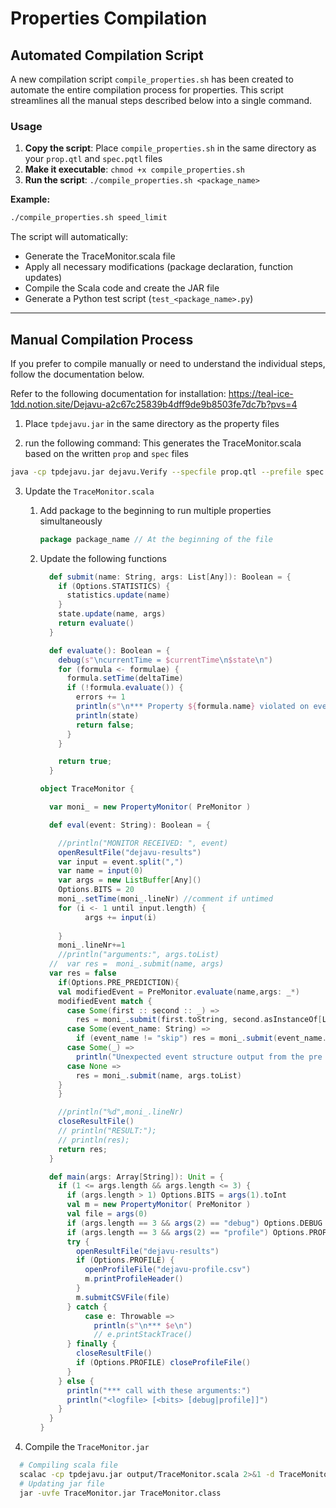 Properties Compilation
======================

## Automated Compilation Script

A new compilation script `compile_properties.sh` has been created to automate the entire compilation process for properties. This script streamlines all the manual steps described below into a single command.

### Usage

1. **Copy the script**: Place `compile_properties.sh` in the same directory as your `prop.qtl` and `spec.pqtl` files
2. **Make it executable**: `chmod +x compile_properties.sh`
3. **Run the script**: `./compile_properties.sh <package_name>`

**Example:**
```bash
./compile_properties.sh speed_limit
```

The script will automatically:
- Generate the TraceMonitor.scala file
- Apply all necessary modifications (package declaration, function updates)
- Compile the Scala code and create the JAR file
- Generate a Python test script (`test_<package_name>.py`)

---

## Manual Compilation Process

If you prefer to compile manually or need to understand the individual steps, follow the documentation below.

Refer to the following documentation for installation:
https://teal-ice-1dd.notion.site/Dejavu-a2c67c25839b4dff9de9b8503fe7dc7b?pvs=4




1. Place `tpdejavu.jar` in the same directory as the property files

2. run the following command: This generates the TraceMonitor.scala based on the written `prop` and `spec` files
```bash
java -cp tpdejavu.jar dejavu.Verify --specfile prop.qtl --prefile spec.pqtl --execution 1
```
    
3. Update the `TraceMonitor.scala`
    1. Add package to the beginning to run multiple properties simultaneously 
        
        ```scala
        package package_name // At the beginning of the file
        ```
        
    2. Update the following functions 
        
        ```scala
          def submit(name: String, args: List[Any]): Boolean = {
            if (Options.STATISTICS) {
              statistics.update(name)
            }
            state.update(name, args)
            return evaluate()
          }
        ```
        
        ```scala
          def evaluate(): Boolean = {
            debug(s"\ncurrentTime = $currentTime\n$state\n")
            for (formula <- formulae) {
              formula.setTime(deltaTime)
              if (!formula.evaluate()) {
                errors += 1
                println(s"\n*** Property ${formula.name} violated on event number $lineNr:\n")
                println(state)
                return false;
              }
            }
        
            return true;
          }
        ```
        
        ```scala
        object TraceMonitor {
        
          var moni_ = new PropertyMonitor( PreMonitor )
        
          def eval(event: String): Boolean = {
        
            //println("MONITOR RECEIVED: ", event)
            openResultFile("dejavu-results")
            var input = event.split(",")
            var name = input(0)
            var args = new ListBuffer[Any]()
            Options.BITS = 20       
            moni_.setTime(moni_.lineNr) //comment if untimed
            for (i <- 1 until input.length) {
                  args += input(i)
              
            }
            moni_.lineNr+=1
            //println("arguments:", args.toList)
          //  var res =  moni_.submit(name, args)
          var res = false
            if(Options.PRE_PREDICTION){
            val modifiedEvent = PreMonitor.evaluate(name,args: _*)
            modifiedEvent match {
              case Some(first :: second :: _) =>
                res = moni_.submit(first.toString, second.asInstanceOf[List[String]])
              case Some(event_name: String) =>
                if (event_name != "skip") res = moni_.submit(event_name.toString, Nil)
              case Some(_) =>
                println("Unexpected event structure output from the pre processing")
              case None =>
                res = moni_.submit(name, args.toList)
            }
            }
        
            //println("%d",moni_.lineNr)
            closeResultFile()
            // println("RESULT:");
            // println(res);
            return res;
          }
        
          def main(args: Array[String]): Unit = {
            if (1 <= args.length && args.length <= 3) {
              if (args.length > 1) Options.BITS = args(1).toInt
              val m = new PropertyMonitor( PreMonitor )
              val file = args(0)
              if (args.length == 3 && args(2) == "debug") Options.DEBUG = true
              if (args.length == 3 && args(2) == "profile") Options.PROFILE = true
              try {
                openResultFile("dejavu-results")
                if (Options.PROFILE) {
                  openProfileFile("dejavu-profile.csv")
                  m.printProfileHeader()
                }
                m.submitCSVFile(file)
              } catch {
                  case e: Throwable =>
                    println(s"\n*** $e\n")
                    // e.printStackTrace()
              } finally {
                closeResultFile()
                if (Options.PROFILE) closeProfileFile()
              }
            } else {
              println("*** call with these arguments:")
              println("<logfile> [<bits> [debug|profile]]")
            }
          }
        }
        ```
        
    
4. Compile the `TraceMonitor.jar` 
```bash
  # Compiling scala file
  scalac -cp tpdejavu.jar output/TraceMonitor.scala 2>&1 -d TraceMonitor.jar
  # Updating jar file 
  jar -uvfe TraceMonitor.jar TraceMonitor.class
```

